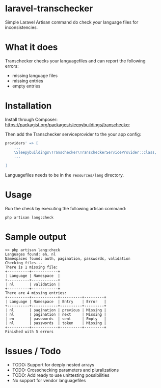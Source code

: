 # laravel-transchecker

Simple Laravel Artisan command do check your language files for inconsistencies.

# What it does

Transchecker checks your languagefiles and can report the following errors:

- missing language files
- missing entries
- empty entries

# Installation

Install through Composer: https://packagist.org/packages/sleepybuildings/transchecker

Then add the Transchecker serviceprovider to the your app config:

```php
providers' => [
	...
	\Sleepybuildings\Transchecker\TranscheckerServiceProvider::class,
	...

]
```

Languagefiles needs to be in the `resources/lang` directory.

# Usage

Run the check by executing the following artisan command:

`php artisan lang:check`

# Sample output

```
>> php artisan lang:check
Languages found: en, nl
Namespaces found: auth, pagination, passwords, validation
Checking files...
There is 1 missing file:
+----------+------------+
| Language | Namespace  |
+----------+------------+
| nl       | validation |
+----------+------------+
There are 4 missing entries:
+----------+------------+----------+---------+
| Language | Namespace  | Entry    | Error   |
+----------+------------+----------+---------+
| nl       | pagination | previous | Missing |
| nl       | pagination | next     | Missing |
| en       | passwords  | sent     | Empty   |
| nl       | passwords  | token    | Missing |
+----------+------------+----------+---------+
Finished with 5 errors
```

# Issues / Todo

- TODO: Support for deeply nested arrays
- TODO: Crosschecking parameters and pluralizations
- TODO: Add ready to use unittesting possibilities
- No support for vendor languagefiles